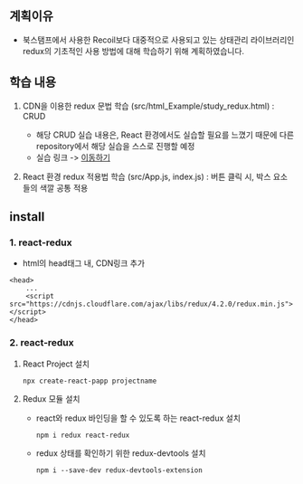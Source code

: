 ## 계획이유
 - 북스탬프에서 사용한 Recoil보다 대중적으로 사용되고 있는 상태관리 라이브러리인 redux의 기초적인 사용 방법에 대해 학습하기 위해 계획하였습니다.
 
## 학습 내용
 1. CDN을 이용한 redux 문법 학습 (src/html_Example/study_redux.html) : CRUD
    - 해당 CRUD 실습 내용은, React 환경에서도 실습할 필요를 느꼈기 때문에 다른 repository에서 해당 실습을 스스로 진행할 예정
    - 실습 링크 -> [이동하기](https://github.com/Lee-Sang-Beom/studyRedux_reactEnvironment)

 2. React 환경 redux 적용법 학습 (src/App.js, index.js) : 버튼 클릭 시, 박스 요소들의 색깔 공통 적용

## install
### 1. react-redux
- html의 head태그 내, CDN링크 추가
```
<head>
    ...
    <script src="https://cdnjs.cloudflare.com/ajax/libs/redux/4.2.0/redux.min.js"></script>
</head>
```

### 2. react-redux
 1. React Project 설치
    ```
    npx create-react-papp projectname
    ```

 2. Redux 모듈 설치
    - react와 redux 바인딩을 할 수 있도록 하는 react-redux 설치
        ``` 
        npm i redux react-redux 
        ```
    - redux 상태를 확인하기 위한 redux-devtools 설치
        ``` 
        npm i --save-dev redux-devtools-extension
        ```
